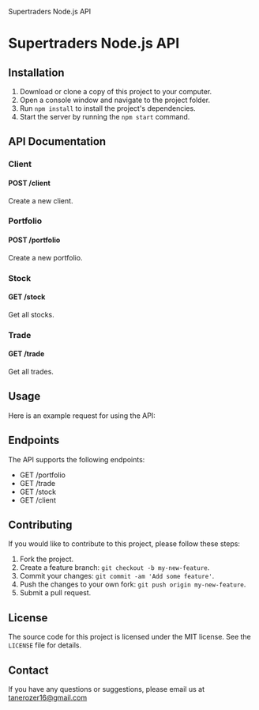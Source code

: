 Supertraders Node.js API

Supertraders Node.js API
========================

Installation
------------

1.  Download or clone a copy of this project to your computer.
2.  Open a console window and navigate to the project folder.
3.  Run `npm install` to install the project's dependencies.
4.  Start the server by running the `npm start` command.

API Documentation
-----------------

### Client

#### POST /client

Create a new client.

### Portfolio

#### POST /portfolio

Create a new portfolio.

### Stock

#### GET /stock

Get all stocks.

### Trade

#### GET /trade

Get all trades.

Usage
-----

Here is an example request for using the API:

Endpoints
---------

The API supports the following endpoints:

*   GET /portfolio
*   GET /trade
*   GET /stock
*   GET /client

Contributing
------------

If you would like to contribute to this project, please follow these steps:

1.  Fork the project.
2.  Create a feature branch: `git checkout -b my-new-feature`.
3.  Commit your changes: `git commit -am 'Add some feature'`.
4.  Push the changes to your own fork: `git push origin my-new-feature`.
5.  Submit a pull request.

License
-------

The source code for this project is licensed under the MIT license. See the `LICENSE` file for details.

Contact
-------

If you have any questions or suggestions, please email us at tanerozer16@gmail.com
